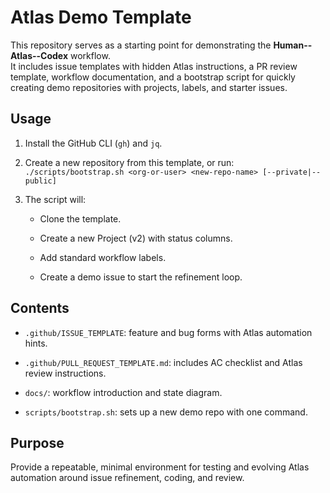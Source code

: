 Atlas Demo Template
===================

This repository serves as a starting point for demonstrating the **Human--Atlas--Codex** workflow.\
It includes issue templates with hidden Atlas instructions, a PR review template, workflow documentation, and a bootstrap script for quickly creating demo repositories with projects, labels, and starter issues.

Usage
-----

1.  Install the GitHub CLI (`gh`) and `jq`.

2.  Create a new repository from this template, or run:\
    `./scripts/bootstrap.sh <org-or-user> <new-repo-name> [--private|--public]`

3.  The script will:

    -   Clone the template.

    -   Create a new Project (v2) with status columns.

    -   Add standard workflow labels.

    -   Create a demo issue to start the refinement loop.

Contents
--------

-   `.github/ISSUE_TEMPLATE`: feature and bug forms with Atlas automation hints.

-   `.github/PULL_REQUEST_TEMPLATE.md`: includes AC checklist and Atlas review instructions.

-   `docs/`: workflow introduction and state diagram.

-   `scripts/bootstrap.sh`: sets up a new demo repo with one command.

Purpose
-------

Provide a repeatable, minimal environment for testing and evolving Atlas automation around issue refinement, coding, and review.
